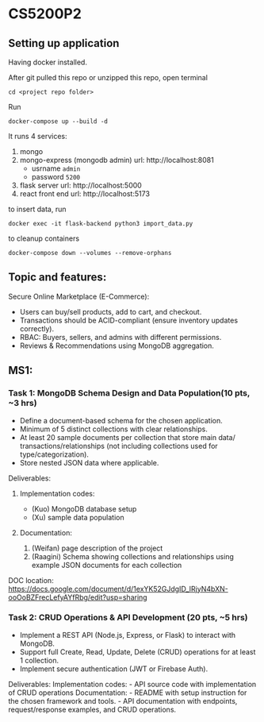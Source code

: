 # CS5200P2

## Setting up application
Having docker installed.

After git pulled this repo or unzipped this repo, open terminal
```
cd <project repo folder>
```
Run
```
docker-compose up --build -d
```
It runs 4 services:
1. mongo
2. mongo-express (mongodb admin) url: http://localhost:8081
    - usrname `admin`
    - password `5200`
3. flask server url: http://localhost:5000
4. react front end url: http://localhost:5173

to insert data, run
```
docker exec -it flask-backend python3 import_data.py
```
to cleanup containers
```
docker-compose down --volumes --remove-orphans
```

## Topic and features:
Secure Online Marketplace (E-Commerce):
- Users can buy/sell products, add to cart, and checkout.
- Transactions should be ACID-compliant (ensure inventory updates correctly).
- RBAC: Buyers, sellers, and admins with different permissions.
- Reviews & Recommendations using MongoDB aggregation.

## MS1:
### Task 1: MongoDB Schema Design and Data Population(10 pts, ~3 hrs)
- Define a document-based schema for the chosen application.
- Minimum of 5 distinct collections with clear relationships.
- At least 20 sample documents per collection that store main data/ transactions/relationships (not including collections used for type/categorization).
- Store nested JSON data where applicable.

Deliverables:
1. Implementation codes: 
    - (Kuo) MongoDB database setup
    - (Xu) sample data population

2. Documentation:
    1. (Weifan) page description of the project
    2. (Raagini) Schema showing collections and relationships using example JSON documents for each collection


DOC location: https://docs.google.com/document/d/1exYK52GJdgID_IRjyN4bXN-ooOoBZFrecLefyAYfRbg/edit?usp=sharing

### Task 2: CRUD Operations & API Development (20 pts, ~5 hrs) 
- Implement a REST API (Node.js, Express, or Flask) to interact with MongoDB.
- Support full Create, Read, Update, Delete (CRUD) operations for at least 1 collection.
- Implement secure authentication (JWT or Firebase Auth).

Deliverables:
Implementation codes: 
    - API source code with implementation of CRUD operations
Documentation:
    - README with setup instruction for the chosen framework and tools.
    - API documentation with endpoints, request/response examples, and CRUD operations.
